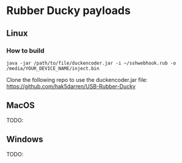 # Rubber Ducky payloads

## Linux

### How to build
```
java -jar /path/to/file/duckencoder.jar -i ~/sshwebhook.rub -o /media/YOUR_DEVICE_NAME/inject.bin
```

Clone the following repo to use the duckencoder.jar file:
https://github.com/hak5darren/USB-Rubber-Ducky

## MacOS
TODO:

## Windows
TODO:
